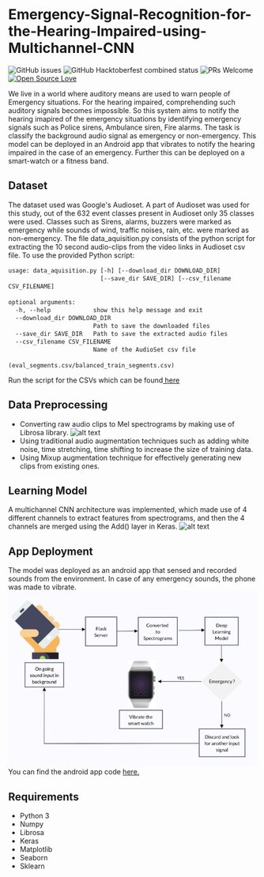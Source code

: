 # Emergency-Signal-Recognition-for-the-Hearing-Impaired-using-Multichannel-CNN


<img alt="GitHub issues" src="https://img.shields.io/github/issues/source-aasf/gladiator"> <img alt="GitHub Hacktoberfest combined status" src="https://img.shields.io/github/hacktoberfest/2020/source-aasf/gladiator"> ![PRs Welcome](https://img.shields.io/badge/PRs-welcome-brightgreen.svg?style=flat-square) [![Open Source Love](https://badges.frapsoft.com/os/v1/open-source.svg?v=103)](https://github.com/ellerbrock/open-source-badges/)

We live in a world where auditory means are used to warn people of Emergency situations. For the hearing impaired, comprehending such auditory signals becomes impossible. So this system aims to notify the hearing imapired of the emergency situations by identifying emergency signals such as Police sirens, Ambulance siren, Fire alarms. The task is classify the background audio signal as emergency or non-emergency. This model can be deployed in an Android app that vibrates to notify the hearing impaired in the case of an emergency. Further this can be deployed on a smart-watch or a fitness band.

## Dataset

The dataset used was Google's Audioset. A part of Audioset was used for this study, out of the 632 event classes present in Audioset only 35 classes were used. Classes such as Sirens, alarms, buzzers were marked as emergency while sounds of wind, traffic noises, rain, etc. were marked as non-emergency. The file data_aquisition.py consists of the python script for extracting the 10 second audio-clips from the video links in Audioset csv file. To use the provided Python script:
```
usage: data_aquisition.py [-h] [--download_dir DOWNLOAD_DIR]
                          [--save_dir SAVE_DIR] [--csv_filename CSV_FILENAME]

optional arguments:
  -h, --help            show this help message and exit
  --download_dir DOWNLOAD_DIR
                        Path to save the downloaded files
  --save_dir SAVE_DIR   Path to save the extracted audio files
  --csv_filename CSV_FILENAME
                        Name of the AudioSet csv file
                        (eval_segments.csv/balanced_train_segments.csv)
```
Run the script for the CSVs which can be found<a href="https://research.google.com/audioset/download.html"> here </a>

## Data Preprocessing 

- Converting raw audio clips to Mel spectrograms by making use of Librosa library.
![alt text](https://github.com/paddy-03/Emergency-Signal-Recognition-for-the-Hearing-Impaired-using-Multichannel-CNN/blob/master/original.png)
- Using traditional audio augmentation techniques such as adding white noise, time stretching, time shifting to increase the size of training data.
- Using Mixup augmentation technique for effectively generating new clips from existing ones.

## Learning Model

A multichannel CNN architecture was implemented, which made use of 4 different channels to extract features from spectrograms, and then the 4 channels are merged using the Add() layer in Keras. 
![alt text](https://github.com/paddy-03/Emergency-Signal-Recognition-for-the-Hearing-Impaired-using-Multichannel-CNN/blob/master/architecture3.png)

## App Deployment

The model was deployed as an android app that sensed and recorded sounds from the environment. In case of any emergency sounds, the phone was made to vibrate.
</br>
![alt text](https://github.com/rshivam08/Emergency-Signal-Recognition-for-the-Hearing-Impaired-using-Multichannel-CNN/blob/master/android_deployment.png)
</br>
You can find the android app code <a href="https://github.com/rshivam08/Deaf-Assistant"> here. </a>

## Requirements

- Python 3
- Numpy 
- Librosa
- Keras
- Matplotlib
- Seaborn
- Sklearn
